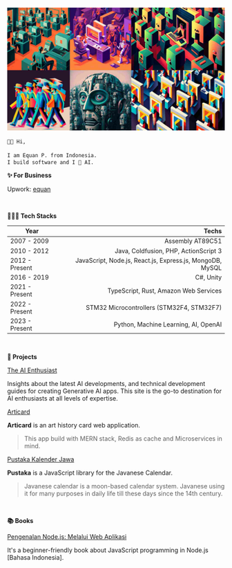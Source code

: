 ![AI_Banner](wallpaper.jpg)

```
👋🏼 Hi,

I am Equan P. from Indonesia.
I build software and I 💖 AI.
```

**✨ For Business**

Upwork: [equan](https://www.upwork.com/freelancers/equan)

<br/>

**👨🏼‍💻 Tech Stacks**

| Year            | Techs            |
|-----------------|-----------------:|
| 2007 - 2009     | Assembly AT89C51 |
| 2010 - 2012     | Java, Coldfusion, PHP, ActionScript 3 |
| 2012 - Present  | JavaScript, Node.js, React.js, Express.js, MongoDB, MySQL |
| 2016 - 2019     | C#, Unity |
| 2021 - Present  | TypeScript, Rust, Amazon Web Services |
| 2022 - Present  | STM32 Microcontrollers (STM32F4, STM32F7) |
| 2023 - Present  | Python, Machine Learning, AI, OpenAI |

<br/>

**🚀 Projects**

[The AI Enthusiast](https://junwatu.com)

Insights about the latest AI developments, and technical development guides for creating Generative AI apps. This site is the go-to destination for AI enthusiasts at all levels of expertise.

[Articard](https://github.com/junwatu/articard)

**Articard** is an art history card web application.

> This app build with MERN stack, Redis as cache and Microservices in mind.

[Pustaka Kalender Jawa](https://github.com/kalenderjawa)

**Pustaka** is a JavaScript library for the Javanese Calendar. 

> Javanese calendar is a moon-based calendar system. Javanese using it for many purposes in daily life till these days since the 14th century.

<br/>

**📚 Books**

[Pengenalan Node.js: Melalui Web Aplikasi](https://play.google.com/store/books/details?id=pdOfDwAAQBAJ)

It's a beginner-friendly book about JavaScript programming in Node.js [Bahasa Indonesia].


